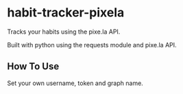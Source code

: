 # habit-tracker-pixela

Tracks your habits using the pixe.la API.

Built with python using the requests module and pixe.la API.

## How To Use
Set your own username, token and graph name.
